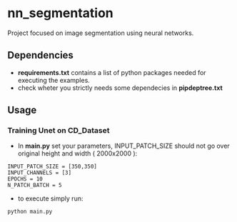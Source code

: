 # nn_segmentation


Project focused on image segmentation using neural networks.

## Dependencies

* **requirements.txt** contains a list of python packages needed for executing the examples.
* check wheter you strictly needs some dependecies in **pipdeptree.txt**


## Usage

### Training Unet on CD_Dataset

* In **main.py** set your parameters,  INPUT_PATCH_SIZE should not go over original height and width ( 2000x2000 ):
```
INPUT_PATCH_SIZE = [350,350]
INPUT_CHANNELS = [3]
EPOCHS = 10
N_PATCH_BATCH = 5
```
* to execute simply run:
```
python main.py
```

